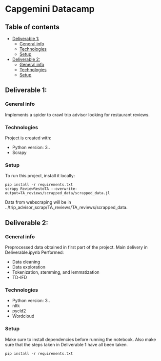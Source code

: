 
# Capgemini Datacamp

## Table of contents
- [Deliverable 1:](#deliverable-1-)
  * [General info](#general-info)
  * [Technologies](#technologies)
  * [Setup](#setup)
- [Deliverable 2:](#deliverable-2-)
  * [General info](#general-info-1)
  * [Technologies](#technologies-1)
  * [Setup](#setup-1)


## Deliverable 1:

### General info
Implements a spider to crawl trip advisor looking for restaurant reviews.
	
### Technologies
Project is created with:
* Python version: 3..
* Scrapy

	
### Setup
To run this project, install it locally:

```terminal
pip install -r requirements.txt
scrapy ReviewRestoTA --overwrite-output=TA_reviews/scrapped_data/scrapped_data.jl
```
Data from webscraping will be in ../trip_advisor_scrap/TA_reviews/TA_reviews/scrapped_data.

## Deliverable 2: 

### General info
Preprocessed data obtained in first part of the project. Main delivery in Deliverable.ipynb
Performed:
* Data cleaning
* Data exploration
* Tokenization, stemming, and lemmatization 
* TD-IFD 

### Technologies 
* Python version: 3..
* nltk
* pycld2
* Wordcloud

### Setup
Make sure to install dependencies before running the notebook. Also make sure that the steps taken in Deliverable 1 have all been taken. 
```terminal
pip install -r requirements.txt
```
